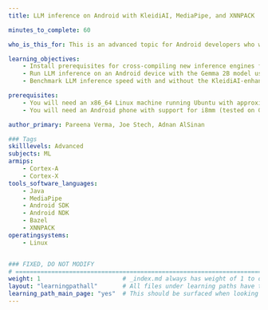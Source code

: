 ```yaml
---
title: LLM inference on Android with KleidiAI, MediaPipe, and XNNPACK

minutes_to_complete: 60

who_is_this_for: This is an advanced topic for Android developers who want to efficiently run LLMs on-device.

learning_objectives:
    - Install prerequisites for cross-compiling new inference engines for Android.
    - Run LLM inference on an Android device with the Gemma 2B model using the Google MediaPipe ML framework.
    - Benchmark LLM inference speed with and without the KleidiAI-enhanced Arm i8mm processor feature

prerequisites:
    - You will need an x86_64 Linux machine running Ubuntu with approximately 500 MB of free space, or a docker daemon that can build and run a provided x86_64 Dockerfile.
    - You will need an Android phone with support for i8mm (tested on Google Pixel 8 Pro)

author_primary: Pareena Verma, Joe Stech, Adnan AlSinan

### Tags
skilllevels: Advanced
subjects: ML
armips:
    - Cortex-A
    - Cortex-X
tools_software_languages:
    - Java
    - MediaPipe
    - Android SDK
    - Android NDK
    - Bazel
    - XNNPACK
operatingsystems:
    - Linux


### FIXED, DO NOT MODIFY
# ================================================================================
weight: 1                       # _index.md always has weight of 1 to order correctly
layout: "learningpathall"       # All files under learning paths have this same wrapper
learning_path_main_page: "yes"  # This should be surfaced when looking for related content. Only set for _index.md of learning path content.
---
```

